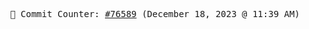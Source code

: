 <p align="center">
    <samp>
        📮 Commit Counter: <a href="https://github.com/Javascript-void0/Javascript-void0/commits/main">#76589</a> (December 18, 2023 @ 11:39 AM)
    </samp>
</p>